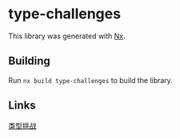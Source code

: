 # type-challenges

This library was generated with [Nx](https://nx.dev).

## Building

Run `nx build type-challenges` to build the library.

## Links

[类型挑战](https://github.com/type-challenges/type-challenges)

